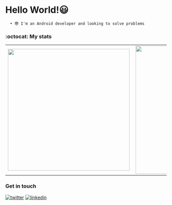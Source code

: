 # Hello World!😃

```
  • 😎 I'm an Android developer and looking to solve problems
```

### :octocat: My stats
  <table>
  <tr>
      <td><img width="380px" align="left" src="https://github-readme-stats.vercel.app/api?username=Breens-Mbaka&show_icons=true"/></td>
      <td><img width="400px" align="left" src="https://github-readme-stats.vercel.app/api/top-langs/?username=Breens-Mbaka&hide=css&layout=compact"/></td>      
  </tr>   
</table>

### Get in touch
<p>
  <a href="https://twitter.com/BreensR"><img src="https://img.icons8.com/color/50/000000/twitter-squared.png" alt="twitter"/></a>
  <a href="https://www.linkedin.com/in/breens-mbaka-b447781b9/"><img src="https://img.icons8.com/color/50/000000/linkedin.png" alt="linkedin"/></a>
<p>
